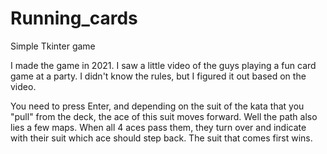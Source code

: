 # Running_cards
 Simple Tkinter game

I made the game in 2021. I saw a little video of the guys playing a fun card game at a party. I didn't know the rules, but I figured it out based on the video.

You need to press Enter, and depending on the suit of the kata that you "pull" from the deck, the ace of this suit moves forward. Well the path also lies a few maps. When all 4 aces pass them, they turn over and indicate with their suit which ace should step back. The suit that comes first wins.
